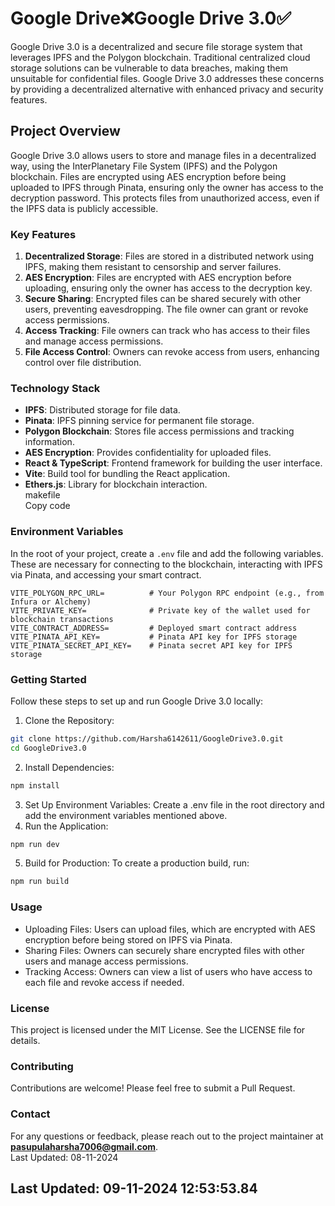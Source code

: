 # Google Drive❌Google Drive 3.0✅     
Google Drive 3.0 is a decentralized and secure file storage system that leverages IPFS and the Polygon blockchain. Traditional centralized cloud storage solutions can be vulnerable to data breaches, making them unsuitable for confidential files. Google Drive 3.0 addresses these concerns by providing a decentralized alternative with enhanced privacy and security features.     
## Project Overview     
Google Drive 3.0 allows users to store and manage files in a decentralized way, using the InterPlanetary File System (IPFS) and the Polygon blockchain. Files are encrypted using AES encryption before being uploaded to IPFS through Pinata, ensuring only the owner has access to the decryption password. This protects files from unauthorized access, even if the IPFS data is publicly accessible.     
### Key Features     
1. **Decentralized Storage**: Files are stored in a distributed network using IPFS, making them resistant to censorship and server failures.     
2. **AES Encryption**: Files are encrypted with AES encryption before uploading, ensuring only the owner has access to the decryption key.     
3. **Secure Sharing**: Encrypted files can be shared securely with other users, preventing eavesdropping. The file owner can grant or revoke access permissions.     
4. **Access Tracking**: File owners can track who has access to their files and manage access permissions.     
5. **File Access Control**: Owners can revoke access from users, enhancing control over file distribution.     
### Technology Stack     
- **IPFS**: Distributed storage for file data.     
- **Pinata**: IPFS pinning service for permanent file storage.     
- **Polygon Blockchain**: Stores file access permissions and tracking information.     
- **AES Encryption**: Provides confidentiality for uploaded files.     
- **React & TypeScript**: Frontend framework for building the user interface.     
- **Vite**: Build tool for bundling the React application.     
- **Ethers.js**: Library for blockchain interaction.     
makefile     
Copy code     
### Environment Variables     
In the root of your project, create a `.env` file and add the following variables. These are necessary for connecting to the blockchain, interacting with IPFS via Pinata, and accessing your smart contract.     
```plaintext     
VITE_POLYGON_RPC_URL=          # Your Polygon RPC endpoint (e.g., from Infura or Alchemy)     
VITE_PRIVATE_KEY=              # Private key of the wallet used for blockchain transactions     
VITE_CONTRACT_ADDRESS=         # Deployed smart contract address     
VITE_PINATA_API_KEY=           # Pinata API key for IPFS storage     
VITE_PINATA_SECRET_API_KEY=    # Pinata secret API key for IPFS storage     
```     
### Getting Started     
Follow these steps to set up and run Google Drive 3.0 locally:     
1. Clone the Repository:     
```bash     
git clone https://github.com/Harsha6142611/GoogleDrive3.0.git     
cd GoogleDrive3.0     
```     
2. Install Dependencies:     
```bash     
npm install     
```     
3. Set Up Environment Variables: Create a .env file in the root directory and add the environment variables mentioned above.     
4. Run the Application:     
```bash     
npm run dev     
```     
5. Build for Production: To create a production build, run:     
```bash     
npm run build     
```     
### Usage     
- Uploading Files: Users can upload files, which are encrypted with AES encryption before being stored on IPFS via Pinata.     
- Sharing Files: Owners can securely share encrypted files with other users and manage access permissions.     
- Tracking Access: Owners can view a list of users who have access to each file and revoke access if needed.     
### License     
This project is licensed under the MIT License. See the LICENSE file for details.     
### Contributing     
Contributions are welcome! Please feel free to submit a Pull Request.     
### Contact     
For any questions or feedback, please reach out to the project maintainer at **pasupulaharsha7006@gmail.com**.     
Last Updated: 08-11-2024     
## Last Updated: 09-11-2024 12:53:53.84 
